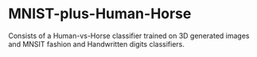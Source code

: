 # MNIST-plus-Human-Horse
Consists of a Human-vs-Horse classifier trained on 3D generated images and MNSIT fashion and Handwritten digits classifiers.
